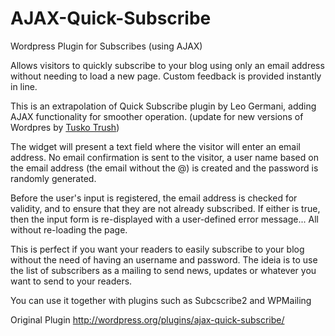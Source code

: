 AJAX-Quick-Subscribe
====================

Wordpress Plugin for Subscribes (using AJAX)

Allows visitors to quickly subscribe to your blog using only an email address without needing to load a new page.
Custom feedback is provided instantly in line.

This is an extrapolation of Quick Subscribe plugin by Leo Germani, adding AJAX functionality for smoother operation.
(update for new versions of Wordpres by <a href="http://crystalstudio.me/">Tusko Trush</a>)

The widget will present a text field where the visitor will enter an email address.
No email confirmation is sent to the visitor, a user name based on the email address (the email without the @) is created and the password is randomly generated.

Before the user's input is registered, the email address is checked for validity, and to ensure that they are not already subscribed.
If either is true, then the input form is re-displayed with a user-defined error message...
All without re-loading the page.

This is perfect if you want your readers to easily subscribe to your blog without the need of having an username and password. The ideia is to use the list of subscribers as a mailing to send news, updates or whatever you want to send to your readers.

You can use it together with plugins such as Subcscribe2 and WPMailing

Original Plugin <a href="http://wordpress.org/plugins/ajax-quick-subscribe/">http://wordpress.org/plugins/ajax-quick-subscribe/</a>
